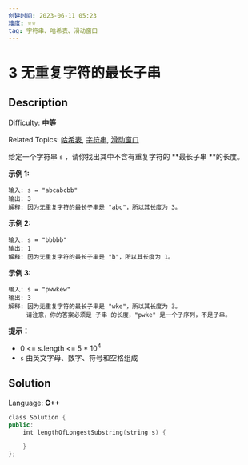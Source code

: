 ```yaml
---
创建时间: 2023-06-11 05:23
难度: ⭐️⭐️ 
tag: 字符串、哈希表、滑动窗口
---
```


# 3 无重复字符的最长子串

## Description

Difficulty: **中等**  

Related Topics: [哈希表](https://leetcode.cn/tag/hash-table/), [字符串](https://leetcode.cn/tag/string/), [滑动窗口](https://leetcode.cn/tag/sliding-window/)


给定一个字符串 `s` ，请你找出其中不含有重复字符的 **最长子串 **的长度。

**示例 1:**

```
输入: s = "abcabcbb"
输出: 3 
解释: 因为无重复字符的最长子串是 "abc"，所以其长度为 3。
```

**示例 2:**

```
输入: s = "bbbbb"
输出: 1
解释: 因为无重复字符的最长子串是 "b"，所以其长度为 1。
```

**示例 3:**

```
输入: s = "pwwkew"
输出: 3
解释: 因为无重复字符的最长子串是 "wke"，所以其长度为 3。
     请注意，你的答案必须是 子串 的长度，"pwke" 是一个子序列，不是子串。
```

**提示：**

*   0 <= s.length <= 5 * 10<sup>4</sup>
*   `s` 由英文字母、数字、符号和空格组成


## Solution

Language: **C++**

```c++
class Solution {
public:
    int lengthOfLongestSubstring(string s) {

    }
};
```